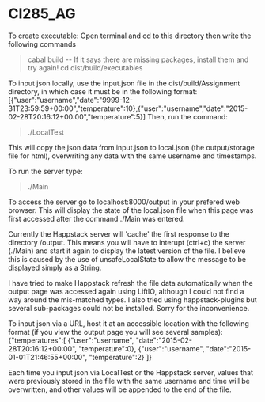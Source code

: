 # CI285_AG
To create executable:
Open terminal and cd to this directory then write the following commands
> cabal build
-- If it says there are missing packages, install them and try again!
> cd dist/build/executables

To input json locally, use the input.json file in the dist/build/Assignment
directory, in which case it must be in the following format:
[{"user":"username","date":"9999-12-31T23:59:59+00:00","temperature":10},{"user":"username","date":"2015-02-28T20:16:12+00:00","temperature":5}]
Then, run the command:
> ./LocalTest

This will copy the json data from input.json to local.json (the output/storage
file for html), overwriting any data with the same username and timestamps.

To run the server type:
> ./Main

To access the server go to localhost:8000/output in your prefered web browser.
This will display the state of the local.json file when this page was first 
accessed after the command ./Main was entered.

Currently the Happstack server will 'cache' the first response to the directory
/output. This means you will have to interupt (ctrl+c) the server (./Main) 
and start it again to display the latest version of the file. I believe
this is caused by the use of unsafeLocalState to allow the message to be
displayed simply as a String.

I have tried to make Happstack refresh the file data automatically when 
the output page was accessed again using LiftIO, although I could not 
find a way around the mis-matched types. I also tried using 
happstack-plugins but several sub-packages could not be installed.
Sorry for the inconvenience.

To input json via a URL, host it at an accessible location with the
following format (if you view the output page you will see several samples):
{"temperatures":[
	{"user":"username", "date":"2015-02-28T20:16:12+00:00", "temperature":0},
	{"user":"username", "date":"2015-01-01T21:46:55+00:00", "temperature":2}
]}

Each time you input json via LocalTest or the Happstack server, values that
were previously stored in the file with the same username and time will 
be overwritten, and other values will be appended to the end of the file.
